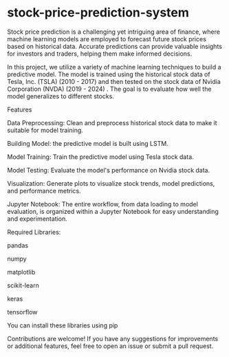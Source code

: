 # stock-price-prediction-system
Stock price prediction is a challenging yet intriguing area of finance, where machine learning models are employed to forecast future stock prices based on historical data. Accurate predictions can provide valuable insights for investors and traders, helping them make informed decisions.

In this project, we utilize a variety of machine learning techniques to build a predictive model. The model is trained using the historical stock data of Tesla, Inc. (TSLA) (2010 - 2017) and then tested on the stock data of Nvidia Corporation (NVDA) (2019 - 2024) . The goal is to evaluate how well the model generalizes to different stocks.

Features

Data Preprocessing: Clean and preprocess historical stock data to make it suitable for model training.

Building Model: the predictive model is built using LSTM.

Model Training: Train the predictive model using Tesla stock data.

Model Testing: Evaluate the model's performance on Nvidia stock data.

Visualization: Generate plots to visualize stock trends, model predictions, and performance metrics.

Jupyter Notebook: The entire workflow, from data loading to model evaluation, is organized within a Jupyter Notebook for easy understanding and experimentation.

Required Libraries:

pandas

numpy

matplotlib

scikit-learn

keras

tensorflow

You can install these libraries using pip

Contributions are welcome! If you have any suggestions for improvements or additional features, feel free to open an issue or submit a pull request.
